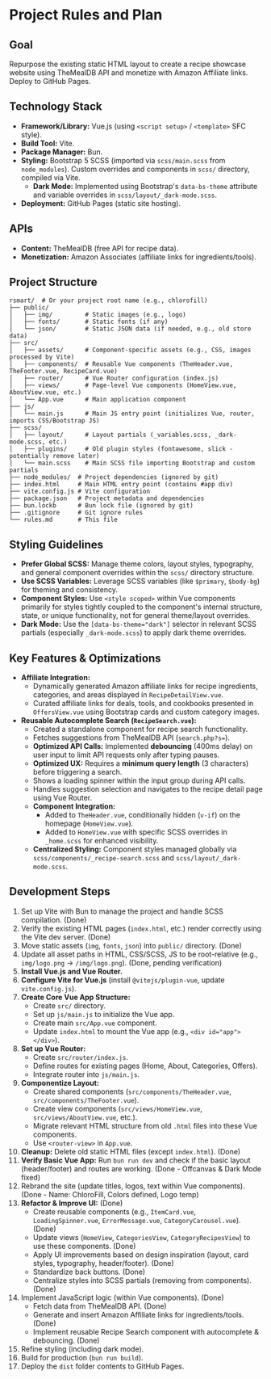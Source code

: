 # Project Rules and Plan

## Goal
Repurpose the existing static HTML layout to create a recipe showcase website using TheMealDB API and monetize with Amazon Affiliate links. Deploy to GitHub Pages.

## Technology Stack
- **Framework/Library:** Vue.js (using `<script setup>` / `<template>` SFC style).
- **Build Tool:** Vite.
- **Package Manager:** Bun.
- **Styling:** Bootstrap 5 SCSS (imported via `scss/main.scss` from `node_modules`). Custom overrides and components in `scss/` directory, compiled via Vite.
  - **Dark Mode:** Implemented using Bootstrap's `data-bs-theme` attribute and variable overrides in `scss/layout/_dark-mode.scss`.
- **Deployment:** GitHub Pages (static site hosting).

## APIs
- **Content:** TheMealDB (free API for recipe data).
- **Monetization:** Amazon Associates (affiliate links for ingredients/tools).

## Project Structure
```
rsmart/  # Or your project root name (e.g., chlorofill)
├── public/
│   ├── img/         # Static images (e.g., logo)
│   ├── fonts/       # Static fonts (if any)
│   └── json/        # Static JSON data (if needed, e.g., old store data)
├── src/
│   ├── assets/      # Component-specific assets (e.g., CSS, images processed by Vite)
│   ├── components/  # Reusable Vue components (TheHeader.vue, TheFooter.vue, RecipeCard.vue)
│   ├── router/      # Vue Router configuration (index.js)
│   ├── views/       # Page-level Vue components (HomeView.vue, AboutView.vue, etc.)
│   └── App.vue      # Main application component
├── js/
│   └── main.js      # Main JS entry point (initializes Vue, router, imports CSS/Bootstrap JS)
├── scss/
│   ├── layout/      # Layout partials (_variables.scss, _dark-mode.scss, etc.)
│   ├── plugins/     # Old plugin styles (fontawesome, slick - potentially remove later)
│   └── main.scss    # Main SCSS file importing Bootstrap and custom partials
├── node_modules/  # Project dependencies (ignored by git)
├── index.html     # Main HTML entry point (contains #app div)
├── vite.config.js # Vite configuration
├── package.json   # Project metadata and dependencies
├── bun.lockb      # Bun lock file (ignored by git)
├── .gitignore     # Git ignore rules
└── rules.md       # This file
```

## Styling Guidelines
- **Prefer Global SCSS:** Manage theme colors, layout styles, typography, and general component overrides within the `scss/` directory structure.
- **Use SCSS Variables:** Leverage SCSS variables (like `$primary`, `$body-bg`) for theming and consistency.
- **Component Styles:** Use `<style scoped>` within Vue components primarily for styles tightly coupled to the component's internal structure, state, or unique functionality, not for general theme/layout overrides.
- **Dark Mode:** Use the `[data-bs-theme="dark"]` selector in relevant SCSS partials (especially `_dark-mode.scss`) to apply dark theme overrides.

## Key Features & Optimizations

- **Affiliate Integration:**
    - Dynamically generated Amazon affiliate links for recipe ingredients, categories, and areas displayed in `RecipeDetailView.vue`.
    - Curated affiliate links for deals, tools, and cookbooks presented in `OffersView.vue` using Bootstrap cards and custom category images.
- **Reusable Autocomplete Search (`RecipeSearch.vue`):**
    - Created a standalone component for recipe search functionality.
    - Fetches suggestions from TheMealDB API (`search.php?s=`).
    - **Optimized API Calls:** Implemented **debouncing** (400ms delay) on user input to limit API requests only after typing pauses.
    - **Optimized UX:** Requires a **minimum query length** (3 characters) before triggering a search.
    - Shows a loading spinner within the input group during API calls.
    - Handles suggestion selection and navigates to the recipe detail page using Vue Router.
    - **Component Integration:**
        - Added to `TheHeader.vue`, conditionally hidden (`v-if`) on the homepage (`HomeView.vue`).
        - Added to `HomeView.vue` with specific SCSS overrides in `_home.scss` for enhanced visibility.
    - **Centralized Styling:** Component styles managed globally via `scss/components/_recipe-search.scss` and `scss/layout/_dark-mode.scss`.

## Development Steps
1.  Set up Vite with Bun to manage the project and handle SCSS compilation. (Done)
2.  Verify the existing HTML pages (`index.html`, etc.) render correctly using the Vite dev server. (Done)
3.  Move static assets (`img`, `fonts`, `json`) into `public/` directory. (Done)
4.  Update all asset paths in HTML, CSS/SCSS, JS to be root-relative (e.g., `img/logo.png` -> `/img/logo.png`). (Done, pending verification)
5.  **Install Vue.js and Vue Router.**
6.  **Configure Vite for Vue.js** (install `@vitejs/plugin-vue`, update `vite.config.js`).
7.  **Create Core Vue App Structure:**
    - Create `src/` directory.
    - Set up `js/main.js` to initialize the Vue app.
    - Create main `src/App.vue` component.
    - Update `index.html` to mount the Vue app (e.g., `<div id="app"></div>`).
8.  **Set up Vue Router:**
    - Create `src/router/index.js`.
    - Define routes for existing pages (Home, About, Categories, Offers).
    - Integrate router into `js/main.js`.
9.  **Componentize Layout:**
    - Create shared components (`src/components/TheHeader.vue`, `src/components/TheFooter.vue`).
    - Create view components (`src/views/HomeView.vue`, `src/views/AboutView.vue`, etc.).
    - Migrate relevant HTML structure from old `.html` files into these Vue components.
    - Use `<router-view>` in `App.vue`.
10. **Cleanup:** Delete old static HTML files (except `index.html`). (Done)
11. **Verify Basic Vue App:** Run `bun run dev` and check if the basic layout (header/footer) and routes are working. (Done - Offcanvas & Dark Mode fixed)
12. Rebrand the site (update titles, logos, text within Vue components). (Done - Name: ChloroFill, Colors defined, Logo temp)
13. **Refactor & Improve UI:** (Done)
    - Create reusable components (e.g., `ItemCard.vue`, `LoadingSpinner.vue`, `ErrorMessage.vue`, `CategoryCarousel.vue`). (Done)
    - Update views (`HomeView`, `CategoriesView`, `CategoryRecipesView`) to use these components. (Done)
    - Apply UI improvements based on design inspiration (layout, card styles, typography, header/footer). (Done)
    - Standardize back buttons. (Done)
    - Centralize styles into SCSS partials (removing from components). (Done)
14. Implement JavaScript logic (within Vue components). (Done)
    - Fetch data from TheMealDB API. (Done)
    - Generate and insert Amazon Affiliate links for ingredients/tools. (Done)
    - Implement reusable Recipe Search component with autocomplete & debouncing. (Done)
15. Refine styling (including dark mode).
16. Build for production (`bun run build`).
17. Deploy the `dist` folder contents to GitHub Pages. 
